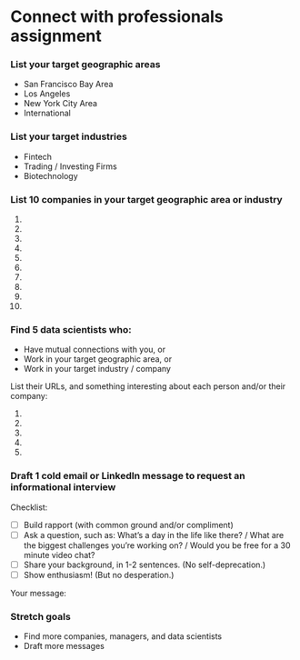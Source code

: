 # Connect with professionals assignment


### List your target geographic areas

- San Francisco Bay Area
- Los Angeles
- New York City Area
- International


### List your target industries

- Fintech
- Trading / Investing Firms
- Biotechnology


### List 10 companies in your target geographic area or industry

1. 
2. 
3. 
4. 
5. 
6. 
7. 
8. 
9. 
10. 


### Find 5 data scientists who:
- Have mutual connections with you, or
- Work in your target geographic area, or
- Work in your target industry / company

List their URLs, and something interesting about each person and/or their company:

1.
2. 
3. 
4. 
5. 


### Draft 1 cold email or LinkedIn message to request an informational interview

Checklist:

- [ ] Build rapport (with common ground and/or compliment)
- [ ] Ask a question, such as: What’s a day in the life like there? / What are the biggest challenges you’re working on? / Would you be free for a 30 minute video chat?
- [ ] Share your background, in 1-2 sentences. (No self-deprecation.)
- [ ] Show enthusiasm! (But no desperation.)

Your message:





### Stretch goals

- Find more companies, managers, and data scientists
- Draft more messages
